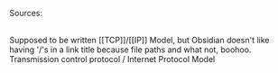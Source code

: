 Sources:

\
Supposed to be written [[TCP]]/[[IP]] Model, but Obsidian doesn't like having '/'s in a link title because file paths and what not, boohoo.
\
Transmission control protocol / Internet Protocol Model
